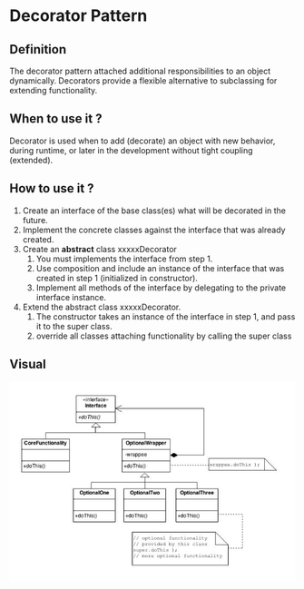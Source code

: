 # Decorator Pattern

## Definition
The decorator pattern attached additional responsibilities to an object
dynamically. Decorators provide a flexible alternative to subclassing
for extending functionality.

## When to use it ?
Decorator is used when to add (decorate) an object with new behavior, during
runtime, or later in the development without tight coupling (extended).

## How to use it ?
1. Create an interface of the base class(es) what will be decorated in the future.
2. Implement the concrete classes against the interface that was already created.
3. Create an **abstract** class xxxxxDecorator
    1. You must implements the interface from step 1.
    2. Use composition and include an instance of the interface that was created in step 1
   (initialized in constructor).
    3. Implement all methods of the interface by delegating to the private interface instance.
4. Extend the abstract class xxxxxDecorator.
   1. The constructor takes an instance of the interface in step 1, and
      pass it to the super class.
   2. override all classes attaching functionality by calling the super class

## Visual
![decorator](decorator.JPG)

